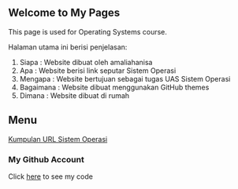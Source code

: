 ## Welcome to My Pages

This page is used for Operating Systems course.

Halaman utama ini berisi penjelasan: 
1. Siapa : Website dibuat oleh amaliahanisa
2. Apa : Website berisi link seputar Sistem Operasi
3. Mengapa : Website bertujuan sebagai tugas UAS Sistem Operasi
4. Bagaimana : Website dibuat menggunakan GitHub themes
5. Dimana : Website dibuat di rumah

## Menu

[Kumpulan URL Sistem Operasi](https://amaliahanisa.github.io/os201/URLs)

### My Github Account

Click [here](https://github.com/amaliahanisa/os201) to see my code
